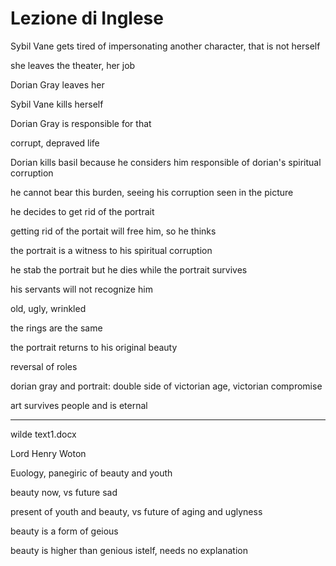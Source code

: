 # Lezione di Inglese

Sybil Vane gets tired of impersonating another character, that is not herself

she leaves the theater, her job


Dorian Gray leaves her

Sybil Vane kills herself

Dorian Gray is responsible for that

corrupt, depraved life

Dorian kills basil because he considers him responsible of dorian's spiritual corruption

he cannot bear this burden, seeing his corruption seen in the picture

he decides to get rid of the portrait

getting rid of the portait will free him, so he thinks


the portrait is a witness to his spiritual corruption


he stab the portrait but he dies while the portrait survives

his servants will not recognize him

old, ugly, wrinkled

the rings are the same 

the portrait returns to his original beauty


reversal of roles

dorian gray and portrait: double side of victorian age, victorian compromise



art survives people and is eternal


---
wilde text1.docx

Lord Henry Woton

Euology, panegiric of beauty and youth 



beauty now, vs future sad 

present of youth and beauty, vs future of aging and uglyness

beauty is a form of geious

beauty is higher than genious istelf, needs no explanation
<!--stackedit_data:
eyJoaXN0b3J5IjpbLTEzMjY2OTU3MDcsMTY0NDI0NjQ1NywtMT
EzMDA3MjI0Nl19
-->